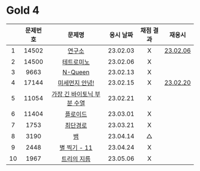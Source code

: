 # Gold 4

|     | 문제번호 |                  문제명                  | 응시 날짜 | 채점 결과 |            재응시             |
| :-: | :------: | :--------------------------------------: | :-------: | :-------: | :---------------------------: |
|  1  |  14502   |           [연구소](./14502.js)           | 23.02.03  |     X     | [23.02.06](./replay/14502.js) |
|  2  |  14500   |         [테트로미노](./14500.js)         | 23.02.06  |     X     |
|  3  |   9663   |           [N-Queen](./9663.js)           | 23.02.13  |     X     |
|  4  |  17144   |       [미세먼지 안녕!](./17144.js)       | 23.02.15  |     X     | [23.02.20](./replay/17144.js) |
|  5  |  11054   | [가장 긴 바이토닉 부분 수열](./11054.js) | 23.02.21  |     X     |
|  6  |  11404   |          [플로이드](./11404.js)          | 23.03.01  |     X     |
|  7  |   1753   |          [최단경로](./1753.js)           | 23.03.21  |     X     |
|  8  |   3190   |             [뱀](./3190.js)              | 23.04.14  |     △     |
|  9  |   2448   |        [별 찍기 - 11](./2448.js)         | 23.04.24  |     X     |
| 10  |   1967   |         [트리의 지름](./1967.js)         | 23.05.06  |     X     |
